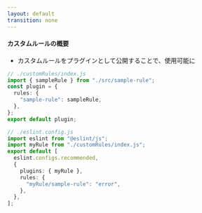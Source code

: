 ```yaml
---
layout: default
transition: none
---
```


<style scoped>
.slidev-vclick-hidden {
  display: none;
}

.small-code {
  .slidev-code {
    font-size: 0.93rem !important;
    line-height: 0rem !important;
    width: 430px !important;
  }
}
</style>

#### カスタムルールの概要

<div class="_bullet">

- カスタムルールをプラグインとして公開することで、使用可能に

</div>

<v-drag-arrow pos="359,316,114,65"/>

<div class="mt-5 flex justify-around small-code">

```ts
// ./customRules/index.js
import { sampleRule } from "./src/sample-rule";
const plugin = {
  rules: {
    "sample-rule": sampleRule,
  },
};
export default plugin;
```

<div class="mt-40">

```ts
// ./eslint.config.js
import eslint from "@eslint/js";
import myRule from "./customRules/index.js";
export default [
  eslint.configs.recommended,
  {
    plugins: { myRule },
    rules: {
      "myRule/sample-rule": "error",
    },
  },
];
```

</div>

</div>

<!--
また、開発したカスタムルールは、プラグインとしてプロジェクト内外に公開することで、設定ファイル(eslint.config.js)に追加できるようになります。  

ここからは、より具体的なカスタムルールを例に、もう少し掘り下げてみます。
-->
